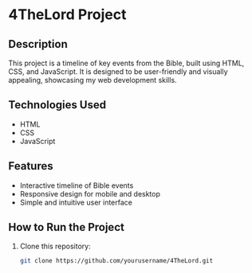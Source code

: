 # 4TheLord Project

## Description
This project is a timeline of key events from the Bible, built using HTML, CSS, and JavaScript. It is designed to be user-friendly and visually appealing, showcasing my web development skills.

## Technologies Used
- HTML
- CSS
- JavaScript

## Features
- Interactive timeline of Bible events
- Responsive design for mobile and desktop
- Simple and intuitive user interface

## How to Run the Project
1. Clone this repository:
   ```bash
   git clone https://github.com/yourusername/4TheLord.git
